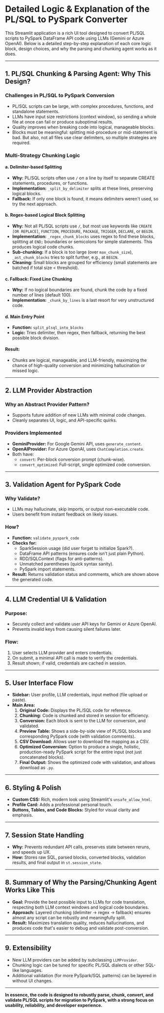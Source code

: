 # Detailed Logic & Explanation of the PL/SQL to PySpark Converter

This Streamlit application is a rich UI tool designed to convert PL/SQL scripts to PySpark DataFrame API code using LLMs (Gemini or Azure OpenAI). Below is a detailed step-by-step explanation of each core logic block, design choices, and why the parsing and chunking agent works as it does.

---

## 1. **PL/SQL Chunking & Parsing Agent: Why This Design?**

### **Challenges in PL/SQL to PySpark Conversion**
- PL/SQL scripts can be large, with complex procedures, functions, and standalone statements.
- LLMs have input size restrictions (context window), so sending a whole file at once can fail or produce suboptimal results.
- Quality improves when breaking code into logical, manageable blocks.
- Blocks must be meaningful: splitting mid-procedure or mid-statement is bad. But also, not all files use clear delimiters, so multiple strategies are required.

### **Multi-Strategy Chunking Logic**

#### **a. Delimiter-based Splitting**
- **Why:** PL/SQL scripts often use `/` on a line by itself to separate CREATE statements, procedures, or functions.
- **Implementation:** `_split_by_delimiter` splits at these lines, preserving logical blocks.
- **Fallback:** If only one block is found, it means delimiters weren't used, so try the next approach.

#### **b. Regex-based Logical Block Splitting**
- **Why:** Not all PL/SQL scripts use `/`, but most use keywords like `CREATE [OR REPLACE]`, `FUNCTION`, `PROCEDURE`, `PACKAGE`, `TRIGGER`, `DECLARE`, or `BEGIN`.
- **Implementation:** `_regex_chunk_blocks` uses regex to find these blocks, splitting at `END;` boundaries or semicolons for simple statements. This produces logical code chunks.
- **Sub-chunking:** If a block is too large (over `max_chunk_size`), `_ast_chunk_blocks` tries to split further, e.g., at `BEGIN`.
- **Cleaning:** Small blocks are grouped for efficiency (small statements are batched if total size < threshold).

#### **c. Fallback: Fixed Line Chunking**
- **Why:** If no logical boundaries are found, chunk the code by a fixed number of lines (default 100).
- **Implementation:** `_chunk_by_lines` is a last resort for very unstructured code.

#### **d. Main Entry Point**
- **Function:** `split_plsql_into_blocks`
- **Logic:** Tries delimiter, then regex, then fallback, returning the best possible block division.

#### **Result:**  
- Chunks are logical, manageable, and LLM-friendly, maximizing the chance of high-quality conversion and minimizing hallucination or missed logic.

---

## 2. **LLM Provider Abstraction**

### **Why an Abstract Provider Pattern?**
- Supports future addition of new LLMs with minimal code changes.
- Cleanly separates UI, logic, and API-specific quirks.

### **Providers Implemented**
- **GeminiProvider:** For Google Gemini API, uses `generate_content`.
- **OpenAIProvider:** For Azure OpenAI, uses `ChatCompletion.create`.
- Both have:
  - `convert`: Per-block conversion prompt (chunk-wise).
  - `convert_optimized`: Full-script, single optimized code conversion.

---

## 3. **Validation Agent for PySpark Code**

### **Why Validate?**
- LLMs may hallucinate, skip imports, or output non-executable code.
- Users benefit from instant feedback on likely issues.

### **How?**
- **Function:** `validate_pyspark_code`
- **Checks for:**
  - SparkSession usage (did user forget to initialize Spark?).
  - DataFrame API patterns (ensures code isn't just plain Python).
  - RDD/SQLContext (flags for anti-patterns).
  - Unmatched parentheses (quick syntax sanity).
  - PySpark import statements.
- **Result:** Returns validation status and comments, which are shown above the generated code.

---

## 4. **LLM Credential UI & Validation**

### **Purpose:**
- Securely collect and validate user API keys for Gemini or Azure OpenAI.
- Prevents invalid keys from causing silent failures later.

### **Flow:**
1. User selects LLM provider and enters credentials.
2. On submit, a minimal API call is made to verify the credentials.
3. Result shown; if valid, credentials are cached in session.

---

## 5. **User Interface Flow**

- **Sidebar:** User profile, LLM credentials, input method (file upload or paste).
- **Main Area:**
  1. **Original Code:** Displays the PL/SQL code for reference.
  2. **Chunking:** Code is chunked and stored in session for efficiency.
  3. **Conversion:** Each block is sent to the LLM for conversion, and validated.
  4. **Preview Table:** Shows a side-by-side view of PL/SQL blocks and corresponding PySpark code (with validation comments).
  5. **CSV Download:** Allows user to download the mapping as a CSV.
  6. **Optimized Conversion:** Option to produce a single, holistic, production-ready PySpark script for the entire input (not just concatenated blocks).
  7. **Final Output:** Shows the optimized code with validation, and allows download as `.py`.

---

## 6. **Styling & Polish**

- **Custom CSS:** Rich, modern look using Streamlit's `unsafe_allow_html`.
- **Profile Card:** Adds a professional personal touch.
- **Buttons, Tables, and Code Blocks:** Styled for visual clarity and emphasis.

---

## 7. **Session State Handling**

- **Why:** Prevents redundant API calls, preserves state between reruns, and speeds up UX.
- **How:** Stores raw SQL, parsed blocks, converted blocks, validation results, and final output in `st.session_state`.

---

## 8. **Summary of Why the Parsing/Chunking Agent Works Like This**

- **Goal:** Provide the best possible input to LLMs for code translation, respecting both LLM context windows and logical code boundaries.
- **Approach:** Layered chunking (delimiter → regex → fallback) ensures almost any script can be robustly and meaningfully split.
- **Result:** Maximizes translation quality, reduces hallucinations, and produces code that's easier to debug and validate post-conversion.

---

## 9. **Extensibility**

- New LLM providers can be added by subclassing `LLMProvider`.
- Chunking logic can be tuned for specific PL/SQL dialects or other SQL-like languages.
- Additional validation (for more PySpark/SQL patterns) can be layered in without UI changes.

---

**In essence, the code is designed to robustly parse, chunk, convert, and validate PL/SQL scripts for migration to PySpark, with a strong focus on usability, reliability, and developer experience.**

